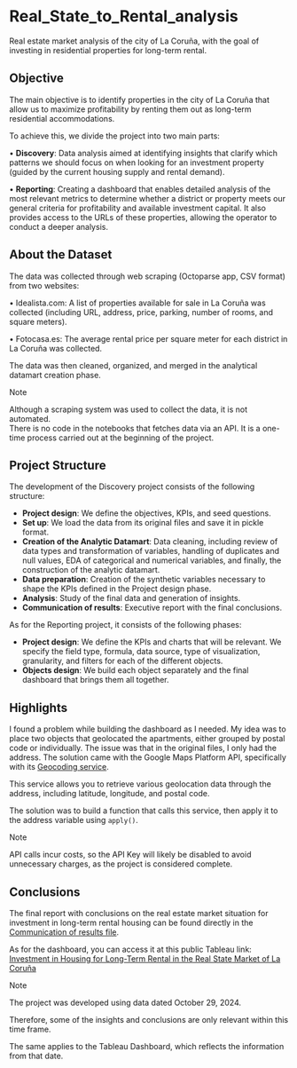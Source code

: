 # Real_State_to_Rental_analysis
Real estate market analysis of the city of La Coruña, with the goal of investing in residential properties for long-term rental.

## Objective

The main objective is to identify properties in the city of La Coruña that allow us to maximize profitability by renting them out as long-term residential accommodations.

To achieve this, we divide the project into two main parts:

•	**Discovery**: Data analysis aimed at identifying insights that clarify which patterns we should focus on when looking for an investment property (guided by the current housing supply and rental demand).

•	**Reporting**: Creating a dashboard that enables detailed analysis of the most relevant metrics to determine whether a district or property meets our general criteria for profitability and available investment capital. It also provides access to the URLs of these 
properties, allowing the operator to conduct a deeper analysis.


## About the Dataset

The data was collected through web scraping (Octoparse app, CSV format) from two websites:

•	Idealista.com: A list of properties available for sale in La Coruña was collected (including URL, address, price, parking, number of rooms, and square meters).

•	Fotocasa.es: The average rental price per square meter for each district in La Coruña was collected.

The data was then cleaned, organized, and merged in the analytical datamart creation phase.

> [!NOTE]  
> Although a scraping system was used to collect the data, it is not automated.  
> There is no code in the notebooks that fetches data via an API. It is a one-time process carried out at the beginning of the project.


## Project Structure

The development of the Discovery project consists of the following structure:

- **Project design**: We define the objectives, KPIs, and seed questions.
- **Set up**: We load the data from its original files and save it in pickle format.
- **Creation of the Analytic Datamart**: Data cleaning, including review of data types and transformation of variables, handling of duplicates and null values, EDA of categorical and numerical variables, and finally, the construction of the analytic datamart.
- **Data preparation**: Creation of the synthetic variables necessary to shape the KPIs defined in the Project design phase.
- **Analysis**: Study of the final data and generation of insights.
- **Communication of results**: Executive report with the final conclusions.

As for the Reporting project, it consists of the following phases:

- **Project design**: We define the KPIs and charts that will be relevant. We specify the field type, formula, data source, type of visualization, granularity, and filters for each of the different objects.
- **Objects design**: We build each object separately and the final dashboard that brings them all together.

## Highlights

I found a problem while building the dashboard as I needed. My idea was to place two objects that geolocated the apartments, either grouped by postal code or individually. The issue was that in the original files, I only had the address. The solution came with the Google Maps Platform API, specifically with its [Geocoding service](https://github.com/googlemaps/google-maps-services-python).

This service allows you to retrieve various geolocation data through the address, including latitude, longitude, and postal code.

The solution was to build a function that calls this service, then apply it to the address variable using `apply()`.

> [!NOTE]  
> API calls incur costs, so the API Key will likely be disabled to avoid unnecessary charges, as the project is considered complete.

## Conclusions

The final report with conclusions on the real estate market situation for investment in long-term rental housing can be found directly in the [Communication of results file](https://github.com/TonyGonzalezData/Real_State_for_rental_Analysis/blob/main/03_Notebooks/01_Development/06_Communication%20of%20Results.pdf).

As for the dashboard, you can access it at this public Tableau link: [Investment in Housing for Long-Term Rental in the Real State Market of La Coruña](https://public.tableau.com/app/profile/antonio.gonz.lez.pazos/viz/DashboardInvestmentinHousingforLong-TermRentalintheRealStateMarketofLaCorua/Dashboard)

> [!NOTE]  
> The project was developed using data dated October 29, 2024.
> 
> Therefore, some of the insights and conclusions are only relevant within this time frame.
> 
> The same applies to the Tableau Dashboard, which reflects the information from that date.



